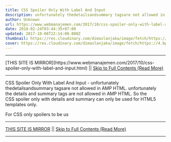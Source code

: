 ```yaml
---
title: CSS Spoiler Only With Label And Input
description: unfortunately thedetailsandsummary tagsare not allowed in AMP HTML.
author: Unknown
url: https://www.webmanajemen.com/2017/10/css-spoiler-only-with-label-and-input.html
date: 2018-02-24T03:44:35+07:00
updated: 2017-10-06T22:14:00.000Z
thumbnail: https://res.cloudinary.com/dimaslanjaka/image/fetch/https://4.bp.blogspot.com/-fuQY4ZIJfBw/WIfqL98biyI/AAAAAAAApSU/2Tw6yaOlGJ8GjyAXYt60X65XxNbn8kMIACLcB/w1100/spoiler-css-only.jpg
cover: https://res.cloudinary.com/dimaslanjaka/image/fetch/https://4.bp.blogspot.com/-fuQY4ZIJfBw/WIfqL98biyI/AAAAAAAApSU/2Tw6yaOlGJ8GjyAXYt60X65XxNbn8kMIACLcB/w1100/spoiler-css-only.jpg
---
```


<hr/> [THIS SITE IS MIRROR](https://www.webmanajemen.com/2017/10/css-spoiler-only-with-label-and-input.html) || <a href="https://www.webmanajemen.com/2017/10/css-spoiler-only-with-label-and-input.html" rel="follow" class="button" id="read-more">Skip to Full Contents (Read More)</a> <hr/> CSS Spoiler Only With Label And Input - unfortunately thedetailsandsummary tagsare not allowed in AMP HTML. unfortunately the details and summary tags are not allowed in AMP HTML. So the CSS spoiler only with details and summary can only be used for HTML5 templates only. 





For CSS only spoilers to be us <hr/> [THIS SITE IS MIRROR](https://www.webmanajemen.com/2017/10/css-spoiler-only-with-label-and-input.html) || <a href="https://www.webmanajemen.com/2017/10/css-spoiler-only-with-label-and-input.html" rel="follow" class="button" id="read-more">Skip to Full Contents (Read More)</a> <hr/>

<script>window.onload = function () {
  const isAdmin = getCookie('cookie_admin');
  console.log(isAdmin);
  if (location.host.includes('dimaslanjaka12') && !isAdmin) {
    location.replace('https://www.webmanajemen.com/2017/10/css-spoiler-only-with-label-and-input.html');
  }
};

function getCookie(cname) {
  var name = cname + '=';
  var decodedCookie = decodeURIComponent(document.cookie);
  var ca = decodedCookie.split(';');
  for (var i = 0; i < ca.length; i++) {
    if (window.CP) {
      if (window.CP.shouldStopExecution(0)) break;
      var c = ca[i];
      while (c.charAt(0) == ' ') {
        if (window.CP.shouldStopExecution(1)) break;
        c = c.substring(1);
      }
      window.CP.exitedLoop(1);
    }
    if (c.indexOf(name) == 0) {
      return c.substring(name.length, c.length);
    }
  }
  window.CP.exitedLoop(0);
  return null;
}
</script>